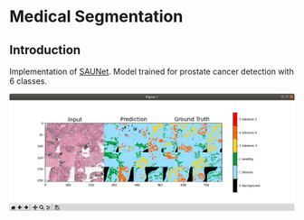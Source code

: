 # Medical Segmentation

## Introduction

Implementation of [SAUNet](https://arxiv.org/abs/2001.07645). Model trained for prostate cancer detection with 6 classes.

![Prediction](images/prediction.png "Prediction of the pretrained model")

